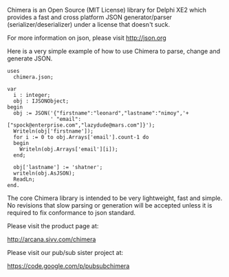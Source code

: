 Chimera is an Open Source (MIT License) library for Delphi XE2 which provides a fast and cross platform JSON generator/parser (serializer/deserializer) under a license that doesn't suck.

For more information on json, please visit http://json.org

Here is a very simple example of how to use Chimera to parse, change and generate JSON.

```
uses
  chimera.json;

var
  i : integer;
  obj : IJSONObject;
begin
  obj := JSON('{"firstname":"leonard","lastname":"nimoy",'+
              ' "email":["spock@enterprise.com","lazydude@mars.com"]}');
  Writeln(obj['firstname']);
  for i := 0 to obj.Arrays['email'].count-1 do
  begin
    Writeln(obj.Arrays['email'][i]);
  end;

  obj['lastname'] := 'shatner';
  writeln(obj.AsJSON);
  ReadLn;
end.
```

The core Chimera library is intended to be very lightweight, fast and simple.  No revisions that slow parsing or generation will be accepted unless it is required to fix conformance to json standard.

Please visit the product page at:

http://arcana.sivv.com/chimera

Please visit our pub/sub sister project at:

https://code.google.com/p/pubsubchimera